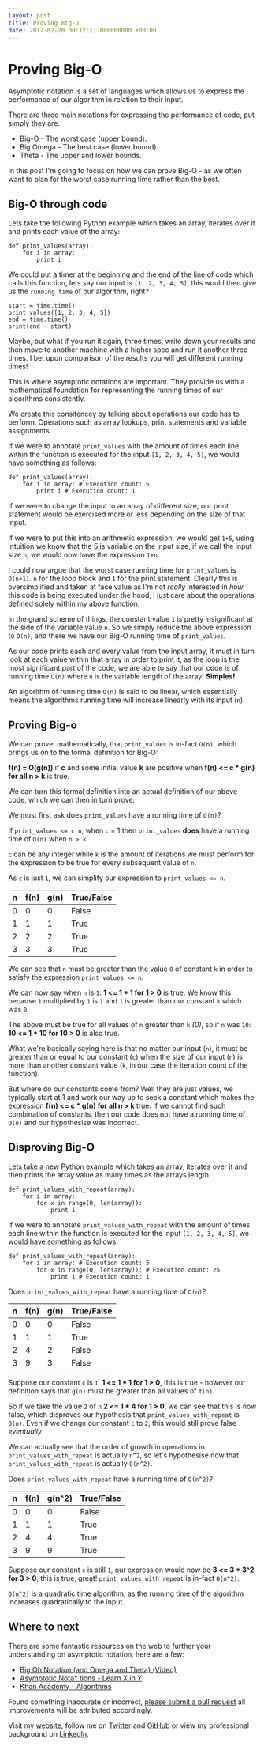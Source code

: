 ```yaml
---
layout: post
title: Proving Big-O
date: 2017-02-20 00:12:11.000000000 +00:00
---
```

# Proving Big-O
 
Asymptotic notation is a set of languages which allows us to express the performance of our algorithm in relation to their input.

There are three main notations for expressing the performance of code, put simply they are: 

* Big-O - The worst case (upper bound).
* Big Omega - The best case (lower bound).
* Theta - The upper and lower bounds.

In this post I'm going to focus on how we can prove Big-O - as we often want to plan for the worst case running time rather than the best.

## Big-O through code

Lets take the following Python example which takes an array, iterates over it and prints each value of the array:

```
def print_values(array):
	for i in array:
    	print i
```

We could put a timer at the beginning and the end of the line of code which calls this function, lets say our input is `[1, 2, 3, 4, 5]`, this would then give us the `running time` of our algorithm, right? 

```
start = time.time()
print_values([1, 2, 3, 4, 5])
end = time.time()
print(end - start)
```

Maybe, but what if you run it again, three times, write down your results and then move to another machine with a higher spec and run it another three times. I bet upon comparison of the results you will get different running times! 

This is where asymptotic notations are important. They provide us with a mathematical foundation for representing the running times of our algorithms consistently. 

We create this consitencey by talking about operations our code has to perform. Operations such as array lookups, print statements and variable assignments. 

If we were to annotate `print_values` with the amount of times each line within the function is executed for the input `[1, 2, 3, 4, 5]`, we would have something as follows:

```
def print_values(array):
	for i in array: # Execution count: 5
    	print i # Execution count: 1
```

If we were to change the input to an array of different size, our print statement would be exercised more or less depending on the size of that input. 

If we were to put this into an arithmetic expression, we would get `1+5`, using intuition we know that the 5 is variable on the input size, if we call the input size `n`, we would now have the expression `1+n`.

I could now argue that the worst case running time for `print_values` is `O(n+1)`. `n` for the loop block and `1` for the print statement. Clearly this is oversimplified and taken at face value as I'm not _really_ interested in _how_ this code is being executed under the hood, I just care about the operations defined solely within my above function.

In the grand scheme of things, the constant value `1` is pretty insignificant at the side of the variable value `n`. So we simply reduce the above expression to `O(n)`, and there we have our Big-O running time of `print_values`.

As our code prints each and every value from the input array, it must in turn look at each value within that array in order to print it, as the loop is the most significant part of the code, we are able to say that our code is of running time `O(n)` where `n` is the variable length of the array! __Simples!__

An algorithm of running time `O(n)` is said to be linear, which essentially means the algorithms running time will increase linearly with its input (`n`). 

## Proving Big-o

We can prove, mathematically, that `print_values` is in-fact `O(n)`, which brings us on to the formal definition for Big-O:

__f(n) = O(g(n))__ if __c__ and some initial value __k__ are positive when __f(n) <= c * g(n) for all n > k__ is true.

We can turn this formal definition into an actual definition of our above code, which we can then in turn prove.
 
We must first ask does `print_values` have a running time of `O(n)`?

If `print_values <= c n`, when `c` = 1 then `print_values` __does__ have a running time of `O(n)` when `n > k`.

`c` can be any integer while `k` is the amount of iterations we must perform for the expression to be true for every subsequent value of `n`.

As `c` is just `1`, we can simplify our expression to `print_values <= n`. 

| n | f(n)    | g(n)     | True/False|
|---|---------|----------|-----------|
| 0 | 0       | 0        | False     |
| 1 | 1       | 1        | True      |
| 2 | 2       | 2        | True      |
| 3 | 3       | 3        | True      |

We can see that `n` must be greater than the value `0` of constant `k` in order to satisfy the expression `print_values <= n`.

We can now say when `n` is `1`: __1 <= 1 * 1 for 1 > 0__ is true. We know this because `1` multiplied by `1` is `1` and `1` is greater than our constant `k` which was `0`.

The above must be true for all values of `n` greater than `k` _(0)_, so if `n` was `10`: __10 <= 1 * 10 for 10 > 0__ is also true.

What we're basically saying here is that no matter our input (`n`), it must be greater than or equal to our constant (`c`) when the size of our input (`n`) is more than another constant value (`k`, in our case the iteration count of the function).

But where do our constants come from? Well they are just values, we typically start at 1 and work our way up to seek a constant which makes the expression __f(n) <= c * g(n) for all n > k__ true. If we cannot find such combination of constants, then our code does not have a running time of `O(n)` and our hypothesise was incorrect.

## Disproving Big-O

Lets take a new Python example which takes an array, iterates over it and then prints the array value as many times as the arrays length.

```
def print_values_with_repeat(array):
	for i in array:
		for x in range(0, len(array)):
    		print i
```

If we were to annotate `print_values_with_repeat` with the amount of times each line within the function is executed for the input `[1, 2, 3, 4, 5]`, we would have something as follows:

```
def print_values_with_repeat(array):
	for i in array: # Execution count: 5
		for x in range(0, len(array)): # Execution count: 25
    		print i # Execution count: 1
```

Does `print_values_with_repeat` have a running time of `O(n)`?

| n | f(n)    | g(n)     | True/False|
|---|---------|----------|-----------|
| 0 | 0       | 0        | False     |
| 1 | 1       | 1        | True      |
| 2 | 4       | 2        | False     |
| 3 | 9       | 3        | False     |

Suppose our constant `c` is `1`, __1 <= 1 * 1 for 1 > 0__, this is true - however our definition says that `g(n)` must be greater than all values of `f(n)`. 

So if we take the value `2` of `n` __2 <= 1 * 4 for 1 > 0__, we can see that this is now false, which disproves our hypothesis that `print_values_with_repeat` is `O(n)`. Even if we change our constant `c` to `2`, this would still prove false _eventually_.

We can actually see that the order of growth in operations in `print_values_with_repeat` is actually `n^2`, so let's hypothesise now that `print_values_with_repeat` is actually `O(n^2)`.

Does `print_values_with_repeat` have a running time of `O(n^2)`?

| n | f(n)    | g(n^2)   | True/False|
|---|---------|----------|-----------|
| 0 | 0       | 0        | False     |
| 1 | 1       | 1        | True      |
| 2 | 4       | 4        | True      |
| 3 | 9       | 9        | True      |

Suppose our constant `c` is still `1`, our expression would now be __3 <= 3 * 3^2 for 3 > 0__, this is true, great! `print_values_with_repeat` is in-fact `O(n^2)`. 

`O(n^2)` is a quadratic time algorithm, as the running time of the algorithm increases quadratically to the input.
 

## Where to next

There are some fantastic resources on the web to further your understanding on asymptotic notation, here are a few:

* [Big Oh Notation (and Omega and Theta) (Video)](https://www.youtube.com/watch?v=ei-A_wy5Yxw&list=PL1BaGV1cIH4UhkL8a9bJGG356covJ76qN&index=2)
* [Asymptotic Nota* tions - Learn X in Y](https://learnxinyminutes.com/docs/asymptotic-notation/)
* [Khan Academy - Algorithms](https://www.khanacademy.org/computing/computer-science/algorithms)

Found something inaccurate or incorrect, [please submit a pull request](https://github.com/imjacobclark/blog.jacobclark.xyz/blob/master/_posts/2017-02-20-proving-big-o.markdown) all improvements will be attributed accordingly. 

Visit my [website](https://www.jacobclark.xyz), follow me on [Twitter](https://twitter.com/imjacobclark) and [GitHub](https://github.com/imjacobclark) or view my professional background on [LinkedIn](https://uk.linkedin.com/in/imjacobclark).
